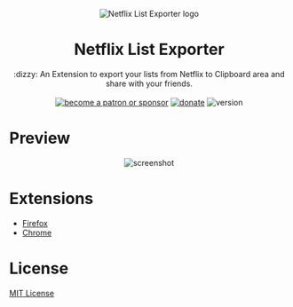 <p align="center"><img src="https://i.imgur.com/pTgqeTX.png" alt="Netflix List Exporter logo" /></p>
<h1 align="center">Netflix List Exporter</h1>
<p align="center">:dizzy: An Extension to export your lists from Netflix to Clipboard area and share with your friends.
<br><br>
<a href="https://www.patreon.com/daltonmenezes"><img src="https://img.shields.io/badge/become%20a-patron%20or%20sponsor-orange.svg" alt="become a patron or sponsor" /></a>
<a href="https://paypal.me/daltonmenezes"><img src="https://img.shields.io/badge/donate-paypal-green.svg" alt="donate" /></a>
<img src="https://img.shields.io/badge/version-v2.0.0-red.svg" alt="version"/>
</p>

# Preview
<p align="center"><img src="https://i.imgur.com/4PIyjbx.png" alt="screenshot"></p>

# Extensions
- [Firefox](https://addons.mozilla.org/pt-BR/firefox/addon/netflix-list-exporter/)
- [Chrome](https://github.com/daltonmenezes/netflix-list-exporter/blob/master/CHROME_INSTRUCTIONS.md)

# License
[MIT License](https://github.com/daltonmenezes/netflix-list-exporter/blob/master/LICENSE)


